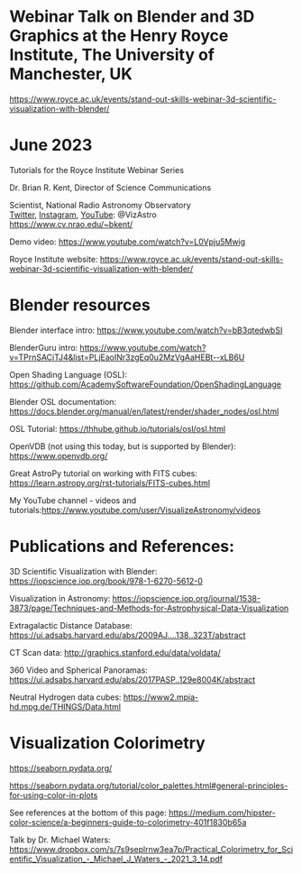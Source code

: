 # Webinar Talk on Blender and 3D Graphics at the Henry Royce Institute, The University of Manchester, UK

https://www.royce.ac.uk/events/stand-out-skills-webinar-3d-scientific-visualization-with-blender/

# June 2023
Tutorials for the Royce Institute Webinar Series

Dr. Brian R. Kent, Director of Science Communications

Scientist, National Radio Astronomy Observatory       
[Twitter](https://www.twitter.com/vizastro/), [Instagram](https://www.instagram.com/vizastro/), [YouTube](https://www.youtube.com/user/VisualizeAstronomy):  @VizAstro     
https://www.cv.nrao.edu/~bkent/

Demo video: https://www.youtube.com/watch?v=L0Vpju5Mwig

Royce Institute website: https://www.royce.ac.uk/events/stand-out-skills-webinar-3d-scientific-visualization-with-blender/

# Blender resources

Blender interface intro: https://www.youtube.com/watch?v=bB3qtedwbSI

BlenderGuru intro: https://www.youtube.com/watch?v=TPrnSACiTJ4&list=PLjEaoINr3zgEq0u2MzVgAaHEBt--xLB6U

Open Shading Language (OSL): https://github.com/AcademySoftwareFoundation/OpenShadingLanguage

Blender OSL documentation: https://docs.blender.org/manual/en/latest/render/shader_nodes/osl.html

OSL Tutorial:  https://thhube.github.io/tutorials/osl/osl.html

OpenVDB (not using this today, but is supported by Blender): https://www.openvdb.org/
  
Great AstroPy tutorial on working with FITS cubes: https://learn.astropy.org/rst-tutorials/FITS-cubes.html
  
My YouTube channel - videos and tutorials:https://www.youtube.com/user/VisualizeAstronomy/videos

# Publications and References:
3D Scientific Visualization with Blender: https://iopscience.iop.org/book/978-1-6270-5612-0

Visualization in Astronomy: https://iopscience.iop.org/journal/1538-3873/page/Techniques-and-Methods-for-Astrophysical-Data-Visualization

Extragalactic Distance Database: https://ui.adsabs.harvard.edu/abs/2009AJ....138..323T/abstract

CT Scan data: http://graphics.stanford.edu/data/voldata/    

360 Video and Spherical Panoramas: https://ui.adsabs.harvard.edu/abs/2017PASP..129e8004K/abstract

Neutral Hydrogen data cubes: https://www2.mpia-hd.mpg.de/THINGS/Data.html

# Visualization Colorimetry
https://seaborn.pydata.org/

https://seaborn.pydata.org/tutorial/color_palettes.html#general-principles-for-using-color-in-plots

See references at the bottom of this page:
https://medium.com/hipster-color-science/a-beginners-guide-to-colorimetry-401f1830b65a

Talk by Dr. Michael Waters: https://www.dropbox.com/s/7s9seplrnw3ea7p/Practical_Colorimetry_for_Scientific_Visualization_-_Michael_J_Waters_-_2021_3_14.pdf
